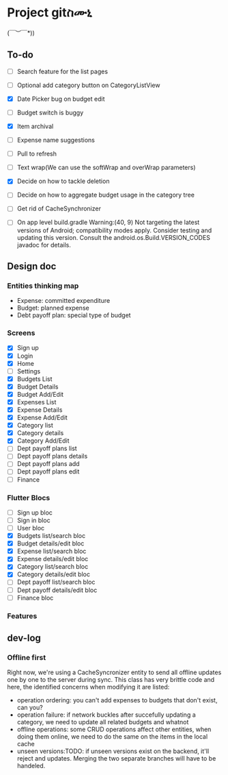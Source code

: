 # Project gitስሙኒ

\(￣︶￣*\))

## To-do

- [ ] Search feature for the list pages
- [ ] Optional add category button on CategoryListView
- [x] Date Picker bug on budget edit
- [ ] Budget switch is buggy
- [x] Item archival
- [ ] Expense name suggestions
- [ ] Pull to refresh 
- [ ] Text wrap(We can use the softWrap and overWrap parameters)
  
- [x] Decide on how to tackle deletion
- [ ] Decide on how to aggregate budget usage in the category tree
- [ ] Get rid of CacheSynchronizer
- [ ] On app level build.gradle Warning:(40, 9) Not targeting the latest versions of Android; compatibility modes apply. Consider testing and updating this version. Consult the android.os.Build.VERSION_CODES javadoc for details.
## Design doc

### Entities thinking map

- Expense: committed expenditure 
- Budget: planned expense
- Debt payoff plan: special type of budget

### Screens

- [x] Sign up
- [x] Login
- [x] Home
- [ ] Settings
- [x] Budgets List
- [x] Budget Details
- [x] Budget Add/Edit
- [x] Expenses List
- [x] Expense Details
- [x] Expense Add/Edit
- [x] Category list
- [x] Category details
- [x] Category Add/Edit
- [ ] Dept payoff plans list
- [ ] Dept payoff plans details
- [ ] Dept payoff plans add 
- [ ] Dept payoff plans edit
- [ ] Finance 

### Flutter Blocs

- [ ] Sign up bloc
- [ ] Sign in bloc
- [ ] User bloc
- [x] Budgets list/search bloc
- [x] Budget details/edit bloc
- [x] Expense list/search bloc
- [x] Expense details/edit bloc
- [x] Category list/search bloc
- [x] Category details/edit bloc
- [ ] Dept payoff list/search bloc
- [ ] Dept payoff details/edit bloc
- [ ] Finance bloc

### Features


## dev-log

### Offline first

Right now, we're using a CacheSyncronizer entity to send all offline updates one by one to the server during sync. This class has very brittle code and here, the identified concerns when modifying it are listed:

- operation ordering: you can't add expenses to budgets that don't exist, can you?
- operation failure: if network buckles after succefully updating a category, we need to update all related budgets and whatnot
- offline operations: some CRUD operations affect other entities, when doing them online, we need to do the same on the items in the local cache
- unseen versions:TODO: if unseen versions exist on the backend, it'll reject and updates. Merging the two separate branches will have to be handeled.